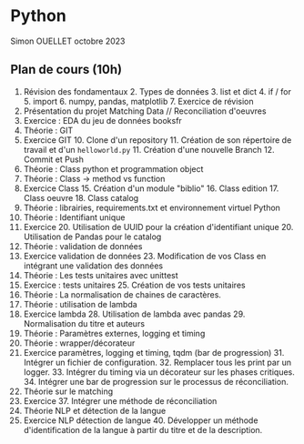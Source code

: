 # Python 
Simon OUELLET octobre 2023  

## Plan de cours (10h)

1. Révision des fondamentaux
	2. Types de données
	3. list et dict
	4. if / for
	5. import
	6. numpy, pandas, matplotlib
	7. Exercice de révision
8. Présentation du projet Matching Data // Reconciliation d'oeuvres
9. Exercice : EDA du jeu de données booksfr
8. Théorie : GIT
9. Exercice GIT
	10. Clone d'un repository
	11. Création de son répertoire de travail et d'un `helloworld.py`
	11. Création d'une nouvelle Branch
	12. Commit et Push
13. Théorie : Class python et programmation object
14. Théorie : Class -> method vs function
14. Exercice Class
	15. Création d'un module "biblio"
		16. Class edition
		17. Class oeuvre
		18. Class catalog
18. Théorie : librairies, requirements.txt et environnement virtuel Python
19. Théorie : Identifiant unique
19. Exercice
	20. Utilisation de UUID pour la création d'identifiant unique
	20. Utilisation de Pandas pour le catalog
21. Théorie : validation de données
22. Exercice validation de données 
	23. Modification de vos Class en intégrant une validation des données
23. Théorie : Les tests unitaires avec unittest
24. Exercice : tests unitaires
	25. Création de vos tests unitaires
26. Théorie : La normalisation de chaines de caractères.
27. Théorie : utilisation de lambda
27. Exercice lambda
	28. Utilisation de lambda avec pandas
	29. Normalisation du titre et auteurs
29. Théorie : Paramètres externes, logging et timing
30. Théorie : wrapper/décorateur
30. Exercice paramètres, logging et timing, tqdm (bar de progression)
	31. Intégrer un fichier de configuration.
	32. Remplacer tous les print par un logger.
	33. Intégrer du timing via un décorateur sur les phases critiques.
	34. Intégrer une bar de progression sur le processus de réconciliation.
35. Théorie sur le matching
36. Exercice
	37. Intégrer une méthode de réconciliation
38. Théorie NLP et détection de la langue
39. Exercice NLP détection de langue
	40. Développer un méthode d'identification de la langue à partir du titre et de la description.
